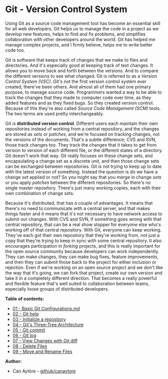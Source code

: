 # Git - Version Control System

Using Git as a source code management tool has become an essential skill for all web developers. Git helps us to manage the code in a project as we develop new features, helps to find and fix problems, and simplifies collaboration with other developers around the world. Git has helped me manage complex projects, and I firmly believe, helps me to write better code too.

Git is software that keeps track of changes that we make to files and directories. And it's especially good at keeping track of text changes. It allows you to move back and forth between the versions. And to compare the different versions to see what changed. Git is referred to as a *Version Control System (VSC)*. Git's not the first version control system ever created, there've been others. And almost all of them had one primary purpose, to manage source code. Programmers wanted a way to be able to track the changes that they made to computer code over time, as they added features and as they fixed bugs. So they created version control. Because of this they're also called *Source Code Management (SCM)* tools. The two terms are used pretty interchangeably.

Git is **distributed version control**. Different users each maintain their own repositories instead of working from a central repository, and the changes are stored as *sets* or *patches*, and we're focused on tracking changes, not the versions of the documents. That's a subtle difference; CVS and SVN, those track changes too. They track the changes that it takes to get from version to version of each different file, or the different states of a directory. Git doesn't work that way. Git really focuses on these change sets, and encapsulating a change set as a discrete unit, and then those change sets can be exchanged between repositories. Git is not trying to keep up to date with the latest version of something. Instead the question is do we have a change *set* applied or not? So you might say that you merge in change *sets* or you apply *patches* between the different repositories. So there's no single master repository. There's just many working copies, each with their own combination of change sets. 

Because it's distributed, that has a couple of advantages. It means that there's no need to communicate with a central server, and that makes things faster and it means that it's not necessary to have network access to submit our changes. With CVS and SVN, if something goes wrong with that central repository, that can be a real show stopper for everyone else who's working off of that central repository. With Git, everyone can keep working. They've each got their own repository that they're working from, not just a copy that they're trying to keep in sync with some central repository. It also encourages participation in *forking* projects, and this is really important for the open source community because developers can work independently. They can make changes, they can make bug fixes, feature improvements, and then they can submit those back to the project for either inclusion or rejection. Even if we're working on an open source project and we don't like the way that it's going, we can fork that project, create our own version and take it in a completely different direction. That becomes a really powerful and flexible feature that's well suited to collaboration between teams, especially loose groups of distributed developers.

**Table of contents:**
- [01 - Basic Git Configurations.md](https://github.com/canaytore/git-learnings/blob/new-learnings/01-git%20config.md)
- [02 - Git help](https://github.com/canaytore/git-learnings/blob/new-learnings/02-git%20help.md)
- [03 - Initialize a repository](https://github.com/canaytore/git-learnings/blob/new-learnings/03-git%20init.md)
- [04 - Git's Three-Tree Architecture](https://github.com/canaytore/git-learnings/blob/new-learnings/04-three-tree%20architecture.md)
- [05 - Git commit](https://github.com/canaytore/git-learnings/blob/new-learnings/05-git%20commit.md)
- [06 - Git log](https://github.com/canaytore/git-learnings/blob/new-learnings/06-git%20log.md)
- [07 - View Changes with Git diff](https://github.com/canaytore/git-learnings/blob/new-learnings/07-git%20diff.md)
- [08 - Delete Files](https://github.com/canaytore/git-learnings/blob/new-learnings/08-git%20rm.md)
- [09 - Move and Rename Files](https://github.com/canaytore/git-learnings/blob/new-learnings/09-git%20mv.md)

**Author:**
- Can Aytöre - [github/canaytore](https://github.com/canaytore)
